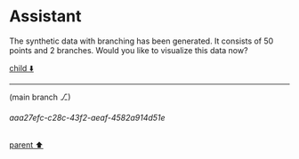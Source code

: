 # Assistant

The synthetic data with branching has been generated. It consists of 50 points and 2 branches. Would you like to visualize this data now?

[child ⬇️](#aaa27efc-c28c-43f2-aeaf-4582a914d51e)

---

(main branch ⎇)
###### aaa27efc-c28c-43f2-aeaf-4582a914d51e
[parent ⬆️](#a43f4cd5-3207-467e-a1bd-6e53490b88aa)
